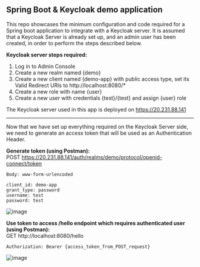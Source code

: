 ## Spring Boot & Keycloak demo application
This repo showcases the minimum configuration and code required for a Spring boot application to integrate with a Keycloak server.
It is assumed that a Keycloak Server is already set up, and an admin user has been created, in order to perform the steps described below.

**Keycloak server steps required:**
1. Log in to Admin Console
2. Create a new realm named {demo}
3. Create a new client named {demo-app} with public access type, set its Valid Redirect URIs to http://localhost:8080/*
4. Create a new role with name {user}
5. Create a new user with credentials {test}/{test} and assign {user} role

The Keycloak server used in this app is deployed on https://20.231.88.141

---

Now that we have set up everything required on the Keycloak Server side, we need to generate an access token that will be used as an Authentication Header.

**Generate token (using Postman):**  
POST https://20.231.88.141/auth/realms/demo/protocol/openid-connect/token  

```
Body: www-form-urlencoded  

client_id: demo-app  
grant_type: password  
username: test  
password: test
```

![image](https://user-images.githubusercontent.com/23719920/168478283-f941224d-8a28-4dc6-8c35-93f2c886d814.png)

**Use token to access /hello endpoint which requires authenticated user (using Postman):**  
GET http://localhost:8080/hello
```
Authorization: Bearer {access_token_from_POST_request}
```

![image](https://user-images.githubusercontent.com/23719920/168478554-18d5b20c-269d-4609-a13f-940bc0cf1c90.png)
